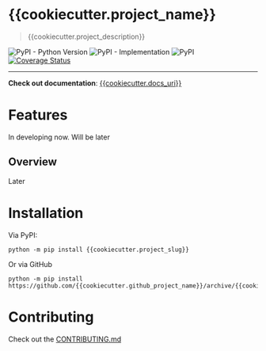 # {{cookiecutter.project_name}}
> {{cookiecutter.project_description}}

![PyPI - Python Version](https://img.shields.io/pypi/pyversions/{{cookiecutter.project_slug}})
![PyPI - Implementation](https://img.shields.io/pypi/implementation/{{cookiecutter.project_slug}})
![PyPI](https://img.shields.io/pypi/v/{{cookiecutter.project_slug}})
[![Coverage Status](https://coveralls.io/repos/github/{{cookiecutter.github_project_name}}/badge.svg?branch=main)](https://coveralls.io/github/{{cookiecutter.github_project_name}}?branch=main)
***
__**Check out documentation**__: [{{cookiecutter.docs_uri}}]({{cookiecutter.docs_uri}})

# Features
In developing now. Will be later
## Overview
Later

# Installation
Via PyPI:
```shell
python -m pip install {{cookiecutter.project_slug}}
```
Or via GitHub
```shell
python -m pip install https://github.com/{{cookiecutter.github_project_name}}/archive/{{cookiecutter.github_main_branch}}.zip
```
# Contributing
Check out the [CONTRIBUTING.md](./CONTRIBUTING.md)
